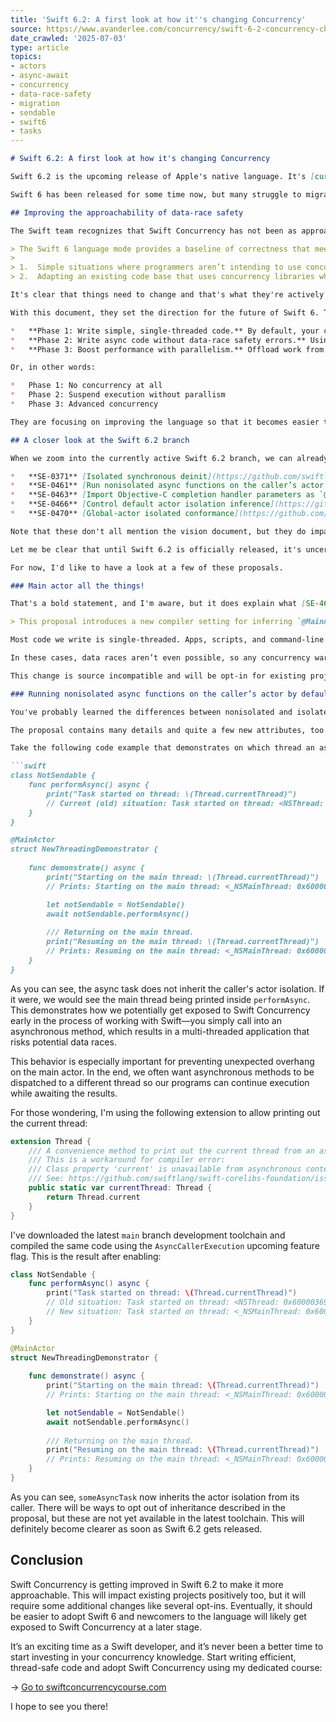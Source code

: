 ```yaml
---
title: 'Swift 6.2: A first look at how it''s changing Concurrency'
source: https://www.avanderlee.com/concurrency/swift-6-2-concurrency-changes/
date_crawled: '2025-07-03'
type: article
topics:
- actors
- async-await
- concurrency
- data-race-safety
- migration
- sendable
- swift6
- tasks
---
```


```markdown
# Swift 6.2: A first look at how it's changing Concurrency

Swift 6.2 is the upcoming release of Apple's native language. It's [currently in active development](https://github.com/swiftlang/swift/tree/release/6.2), and as you know from [my weekly Swift Evolution updates](https://www.avanderlee.com/swiftlee-weekly-subscribe/), many proposals are currently being processed. While many of you usually await a new Xcode release before jumping into new changes, I think knowing what's coming up is essential this time.

Swift 6 has been released for some time now, but many struggle to migrate their existing projects. A new project kind of works okay, but even there, it's challenging. Developers who are new to Swift get exposed to concurrency too early, leading to complex challenges to solve early in the process. The Swift team recognized this pattern and published a vision document in February 2025.

## Improving the approachability of data-race safety

The Swift team recognizes that Swift Concurrency has not been as approachable as hoped. In [their official vision document](https://github.com/swiftlang/swift-evolution/blob/main/visions/approachable-concurrency.md) they mention:

> The Swift 6 language mode provides a baseline of correctness that meets the first goal, but sometimes it comes at the cost of the second, and it can be frustrating to adopt. Now that we have a lot more user experience under our belt as a community, it’s reasonable to ask what we can do in the language to address that problem. This document lays out several potential paths for improving the usability of Swift 6, focusing on two primary use cases:
>
> 1.  Simple situations where programmers aren’t intending to use concurrency at all.
> 2.  Adapting an existing code base that uses concurrency libraries which predate Swift’s native concurrency model.

It's clear that things need to change and that's what they're actively working on. I wouldn't be surprised if they present this vision at WWDC 2025 as well, since it touches so many of us working with Swift on a daily basis.

With this document, they set the direction for the future of Swift 6. They also mention three phases on the progressive disclosure path for concurrency:

*   **Phase 1: Write simple, single-threaded code.** By default, your code runs sequentially—no parallelism, no data races, just straightforward execution.
*   **Phase 2: Write async code without data-race safety errors.** Using async/await lets you suspend execution without introducing parallelism—no shared state issues, just clean async workflows.
*   **Phase 3: Boost performance with parallelism.** Offload work from the main actor, use structured concurrency, and let Swift’s compiler keep your code safe from data races.

Or, in other words:

*   Phase 1: No concurrency at all
*   Phase 2: Suspend execution without parallism
*   Phase 3: Advanced concurrency

They are focusing on improving the language so that it becomes easier to adopt Swift Concurrency slowly. Changes are expected to reduce the number of compiler warnings and errors, and they even plan on automatic migration using a so-called migration build to accommodate these changes more easily. Some of these changes will be released in Swift 6.2.

## A closer look at the Swift 6.2 branch

When we zoom into the currently active Swift 6.2 branch, we can already see a few proposals being implemented. We can [filter on implemented proposals](https://www.swift.org/swift-evolution/#?version=6.2) at the official Swift website and find proposals related to Swift Concurrency. Here are the proposals that are either implemented or accepted at the moment of writing this article, that I believe relate to the vision document:

*   **SE-0371** [Isolated synchronous deinit](https://github.com/swiftlang/swift-evolution/blob/main/proposals/0371-isolated-synchronous-deinit.md)
*   **SE-0461** [Run nonisolated async functions on the caller’s actor by default](https://github.com/swiftlang/swift-evolution/blob/main/proposals/0461-async-function-isolation.md)
*   **SE-0463** [Import Objective-C completion handler parameters as `@Sendable`](https://github.com/swiftlang/swift-evolution/blob/main/proposals/0463-sendable-completion-handlers.md)
*   **SE-0466** [Control default actor isolation inference](https://github.com/swiftlang/swift-evolution/blob/main/proposals/0466-control-default-actor-isolation.md)
*   **SE-0470** [Global-actor isolated conformance](https://github.com/swiftlang/swift-evolution/blob/main/proposals/0470-isolated-conformances.md)

Note that these don't all mention the vision document, but they do impact Swift Concurrency's approachability.

Let me be clear that until Swift 6.2 is officially released, it's uncertain how these proposals will actually be implemented. SE-0371, for example, was planned for Swift 6.1 but was moved last minute. This shows that it's uncertain to rely on the proposals' state completely. However, we can safely assume accepted proposals will eventually make it into a future Swift release.

For now, I'd like to have a look at a few of these proposals.

### Main actor all the things!

That's a bold statement, and I'm aware, but it does explain what [SE-466](https://github.com/swiftlang/swift-evolution/blob/main/proposals/0466-control-default-actor-isolation.md) will do in Swift 6.2. To quote the proposal's introduction:

> This proposal introduces a new compiler setting for inferring `@MainActor` isolation by default within the module to mitigate false-positive data-race safety errors in sequential code.

Most code we write is single-threaded. Apps, scripts, and command-line tools usually run on the main actor by default, and unless you explicitly introduce concurrency—like by creating a Task—everything just runs sequentially.

In these cases, data races aren’t even possible, so any concurrency warning is essentially a false alarm. This proposal aims to recognize that, so we don't get overwhelmed with unnecessary warnings. Especially for beginners, it’s important to keep things simple—many start out with these straightforward programs, and if we don’t force them to learn concurrency concepts too early, the language becomes a lot more welcoming.

This change is source incompatible and will be opt-in for existing projects via `-default-isolation MainActor` or `defaultIsolation(MainActor.self)` in a package manifest. Obviously, this will become much clearer when Swift 6.2 gets officially released.

### Running nonisolated async functions on the caller’s actor by default

You've probably learned the differences between nonisolated and isolated in my dedicated article. Interestingly enough, the compiler currently evaluates nonisolated synchronous and asynchronous methods differently. This is confusing, and that's what [SE-461](https://github.com/swiftlang/swift-evolution/blob/main/proposals/0461-async-function-isolation.md) will change.

The proposal contains many details and quite a few new attributes, too. I won't dive into details too much since this proposal is still in development, and some of these attributes might only be used for advanced use cases. However, there's one crucial thing that I would like to highlight.

Take the following code example that demonstrates on which thread an asynchronous task executes:

```swift
class NotSendable {
    func performAsync() async {
        print("Task started on thread: \(Thread.currentThread)")
        // Current (old) situation: Task started on thread: <NSThread: 0x600003694d00>{number = 8, name = (null)}
    }
}

@MainActor
struct NewThreadingDemonstrator {
    
    func demonstrate() async {
        print("Starting on the main thread: \(Thread.currentThread)")
        // Prints: Starting on the main thread: <_NSMainThread: 0x6000006b4040>{number = 1, name = main}

        let notSendable = NotSendable()
        await notSendable.performAsync()
        
        /// Returning on the main thread.
        print("Resuming on the main thread: \(Thread.currentThread)")
        // Prints: Resuming on the main thread: <_NSMainThread: 0x6000006b4040>{number = 1, name = main}
    }
}
```

As you can see, the async task does not inherit the caller's actor isolation. If it were, we would see the main thread being printed inside `performAsync`. This demonstrates how we potentially get exposed to Swift Concurrency early in the process of working with Swift—you simply call into an asynchronous method, which results in a multi-threaded application that risks potential data races.

This behavior is especially important for preventing unexpected overhang on the main actor. In the end, we often want asynchronous methods to be dispatched to a different thread so our programs can continue execution while awaiting the results.

For those wondering, I'm using the following extension to allow printing out the current thread:

```swift
extension Thread {
    /// A convenience method to print out the current thread from an async method.
    /// This is a workaround for compiler error:
    /// Class property 'current' is unavailable from asynchronous contexts; Thread.current cannot be used from async contexts.
    /// See: https://github.com/swiftlang/swift-corelibs-foundation/issues/5139
    public static var currentThread: Thread {
        return Thread.current
    }
}
```

I've downloaded the latest `main` branch development toolchain and compiled the same code using the `AsyncCallerExecution` upcoming feature flag. This is the result after enabling:

```swift
class NotSendable {
    func performAsync() async {
        print("Task started on thread: \(Thread.currentThread)")
        // Old situation: Task started on thread: <NSThread: 0x600003694d00>{number = 8, name = (null)}
        // New situation: Task started on thread: <_NSMainThread: 0x6000006b4040>{number = 1, name = main}
    }
}

@MainActor
struct NewThreadingDemonstrator {
    
    func demonstrate() async {
        print("Starting on the main thread: \(Thread.currentThread)")
        // Prints: Starting on the main thread: <_NSMainThread: 0x6000006b4040>{number = 1, name = main}

        let notSendable = NotSendable()
        await notSendable.performAsync()
        
        /// Returning on the main thread.
        print("Resuming on the main thread: \(Thread.currentThread)")
        // Prints: Resuming on the main thread: <_NSMainThread: 0x6000006b4040>{number = 1, name = main}
    }
}
```

As you can see, `someAsyncTask` now inherits the actor isolation from its caller. There will be ways to opt out of inheritance described in the proposal, but these are not yet available in the latest toolchain. This will definitely become clearer as soon as Swift 6.2 gets released.

## Conclusion

Swift Concurrency is getting improved in Swift 6.2 to make it more approachable. This will impact existing projects positively too, but it will require some additional changes like several opt-ins. Eventually, it should be easier to adopt Swift 6 and newcomers to the language will likely get exposed to Swift Concurrency at a later stage.

It’s an exciting time as a Swift developer, and it’s never been a better time to start investing in your concurrency knowledge. Start writing efficient, thread-safe code and adopt Swift Concurrency using my dedicated course:

→ [Go to swiftconcurrencycourse.com](https://www.swiftconcurrencycourse.com?utm_source=swiftlee&utm_medium=article&utm_campaign=course_launch)

I hope to see you there!
```
